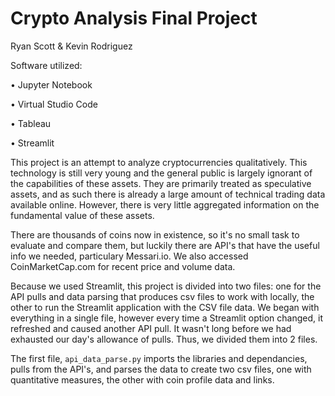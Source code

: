 # Crypto Analysis Final Project 

Ryan Scott & Kevin Rodriguez

Software utilized:

  •	Jupyter Notebook
  
  •	Virtual Studio Code
  
  •	Tableau
  
  •	Streamlit

This project is an attempt to analyze cryptocurrencies qualitatively. This technology is still very young and the general public is largely ignorant of the capabilities of these assets. They are primarily treated as speculative assets, and as such there is already a large amount of technical trading data available online. However, there is very little aggregated information on the fundamental value of these assets.

There are thousands of coins now in existence, so it's no small task to evaluate and compare them, but luckily there are API's that have the useful info we needed, particulary Messari.io. We also accessed CoinMarketCap.com for recent price and volume data.

Because we used Streamlit, this project is divided into two files: one for the API pulls and data parsing that produces csv files to work with locally, the other to run the Streamlit application with the CSV file data. We began with everything in a single file, however every time a Streamlit option changed, it refreshed and caused another API pull. It wasn't long before we had exhausted our day's allowance of pulls. Thus, we divided them into 2 files.

The first file, `api_data_parse.py` imports the libraries and dependancies, pulls from the API's, and parses the data to create two csv files, one with quantitative measures, the other with coin profile data and links.

